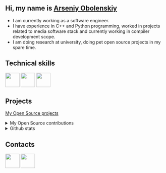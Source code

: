 ## Hi, my name is [Arseniy Obolenskiy](https://github.com/aobolensk)

- I am currently working as a software engineer.
- I have experience in C++ and Python programming, worked in projects related to media software stack and currently working in compiler development scope.
- I am doing research at university, doing pet open source projects in my spare time.

## Technical skills

<img src="https://cdn.jsdelivr.net/gh/devicons/devicon/icons/c/c-original.svg" width=45 /><nobr>
<img src="https://cdn.jsdelivr.net/gh/devicons/devicon/icons/cplusplus/cplusplus-original.svg" width=45 /><nobr>
<img src="https://cdn.jsdelivr.net/gh/devicons/devicon/icons/python/python-original-wordmark.svg" width=45 /><nobr>

## Projects

[My Open Source projects](https://github.com/aobolensk?tab=repositories&q=&type=source)

<details>
<summary>My Open Source contributions</summary>

Compilers:
- [triton-shared](https://github.com/microsoft/triton-shared)
- [Polygeist](https://github.com/llvm/Polygeist)
- [LLVM](https://github.com/llvm/llvm-project)

Intel projects:
- [The Intel® Media SDK](https://github.com/Intel-Media-SDK/MediaSDK)
- [Intel® oneVPL GPU Runtime](https://github.com/oneapi-src/oneVPL-intel-gpu)
- [oneAPI DPC++ compiler](https://github.com/intel/llvm)
- [OpenVINO™](https://github.com/openvinotoolkit/openvino)

</details>

<details>
<summary>Github stats</summary>
<img height="180em" src="https://github-readme-stats.vercel.app/api?username=aobolensk&show_icons=true&hide_border=true&&count_private=true&include_all_commits=true&theme=dark" />
</details>

## Contacts

<a href="mailto:gooddoog@student.su"><img src="https://cdn4.iconfinder.com/data/icons/aiga-symbol-signs/439/aiga_mail-512.png" width=45 /></a>
<a href="https://www.linkedin.com/in/arseniy-obolenskiy/"><img src="https://cdn.jsdelivr.net/gh/devicons/devicon/icons/linkedin/linkedin-original.svg" width=45 /></a>
